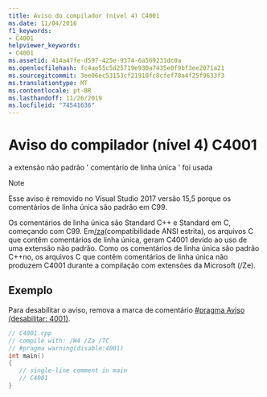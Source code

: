 ```yaml
---
title: Aviso do compilador (nível 4) C4001
ms.date: 11/04/2016
f1_keywords:
- C4001
helpviewer_keywords:
- C4001
ms.assetid: 414a47fe-d597-425e-9374-6a569231dc0a
ms.openlocfilehash: fc4ae55c5d25719e930a7435e0f9bf3ee2071a21
ms.sourcegitcommit: 3ee06ec53153cf21910fc8cfef78a4f25f9633f3
ms.translationtype: MT
ms.contentlocale: pt-BR
ms.lasthandoff: 11/26/2019
ms.locfileid: "74541636"
---
```

# <a name="compiler-warning-level-4-c4001"></a>Aviso do compilador (nível 4) C4001

a extensão não padrão ' comentário de linha única ' foi usada

> [!NOTE]
> Esse aviso é removido no Visual Studio 2017 versão 15,5 porque os comentários de linha única são padrão em C99.

Os comentários de linha única são Standard C++ e Standard em C, começando com C99.
Em[/za](../../build/reference/za-ze-disable-language-extensions.md)(compatibilidade ANSI estrita), os arquivos C que contêm comentários de linha única, geram C4001 devido ao uso de uma extensão não padrão. Como os comentários de linha única são padrão C++no, os arquivos C que contêm comentários de linha única não produzem C4001 durante a compilação com extensões da Microsoft (/Ze).

## <a name="example"></a>Exemplo

Para desabilitar o aviso, remova a marca de comentário [#pragma Aviso (desabilitar: 4001)](../../preprocessor/warning.md).

```cpp
// C4001.cpp
// compile with: /W4 /Za /TC
// #pragma warning(disable:4001)
int main()
{
   // single-line comment in main
   // C4001
}
```